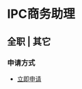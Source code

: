 
# IPC商务助理
## 全职  |  其它
### 

### 申请方式
- <a href="mailto:hr@tuya.com?subject=求职简历-IPC商务助理-来自GitHub">立即申请</a>